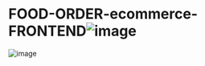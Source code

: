 # FOOD-ORDER-ecommerce-FRONTEND![image](https://user-images.githubusercontent.com/61194194/188209353-0a13cd8e-c49f-4987-a444-996b885cd4cb.png)
![image](https://user-images.githubusercontent.com/61194194/188209427-2cc0e743-4c97-485e-b7f2-978f0d382888.png)
